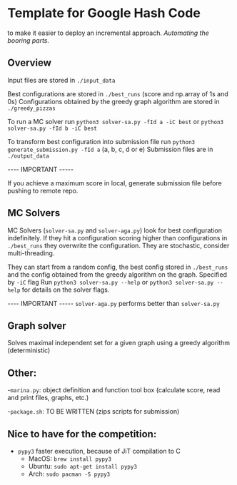 # Template for Google Hash Code
to make it easier to deploy an incremental approach. _Automating the booring parts._

## Overview
Input files are stored in `./input_data`

Best configurations are stored in `./best_runs` (score and np.array of 1s and 0s)
Configurations obtained by the greedy graph algorithm are stored in `./greedy_pizzas`

To run a MC solver run `python3 solver-sa.py -fId a -iC best` or `python3 solver-sa.py -fId b -iC best`

To transform best configuration into submission file run `python3 generate_submission.py -fId a` (a, b, c, d or e)
Submission files are in `./output_data`

---- IMPORTANT -----

If you achieve a maximum score in local, generate submission file before pushing to remote repo.

## MC Solvers
MC Solvers (`solver-sa.py` and `solver-aga.py`) look for best configuration indefinitely.
If they hit a configuration scoring higher than configurations in `./best_runs` they overwrite the configuration.
They are stochastic, consider multi-threading.

They can start from a random config, the best config stored in `./best_runs` and the config obtained from the greedy algorithm on the graph. Specified by `-iC` flag
Run `python3 solver-sa.py --help` or `python3 solver-sa.py --help` for details on the solver flags.

---- IMPORTANT -----
`solver-aga.py` performs better than `solver-sa.py`

## Graph solver
Solves maximal independent set for a given graph using a greedy algorithm (deterministic)


## Other:

-`marina.py`: object definition and function tool box (calculate score, read and print files, graphs, etc.)

-`package.sh`: TO BE WRITTEN (zips scripts for submission)




## Nice to have for the competition:
- `pypy3` faster execution, because of JiT compilation to C
    + MacOS: `brew install pypy3`
    + Ubuntu: `sudo apt-get install pypy3`
    + Arch: `sudo pacman -S pypy3`
